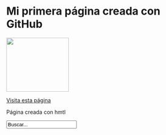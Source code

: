 <DOCTYPEhtml>
<html>
<body>

<head>
  <h1>Mi primera página creada con GitHub</h1>
</head>
  
<img src="https://miro.medium.com/max/719/1*WaaXnUvhvrswhBJSw4YTuQ.png" width="164" height="142">

<a href="https://github.com/"> Visita esta página </a>
 
<p>Página creada con hmtl </p>

<input type="text" value ="Buscar..."/>

</body>
</html>
